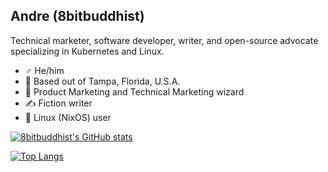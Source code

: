 ## Andre (8bitbuddhist)

Technical marketer, software developer, writer, and open-source advocate specializing in Kubernetes and Linux.

- ♂ He/him
- 🌴 Based out of Tampa, Florida, U.S.A.
- 📣 Product Marketing and Technical Marketing wizard
- ✍ Fiction writer
- 🐧 Linux (NixOS) user

[![8bitbuddhist's GitHub stats](https://github-readme-stats.vercel.app/api?username=8bitbuddhist&show_icons=true&theme=algolia)](https://github.com/anuraghazra/github-readme-stats)

[![Top Langs](https://github-readme-stats.vercel.app/api/top-langs/?username=8bitbuddhist&layout=compact&theme=algolia)](https://github.com/anuraghazra/github-readme-stats)
